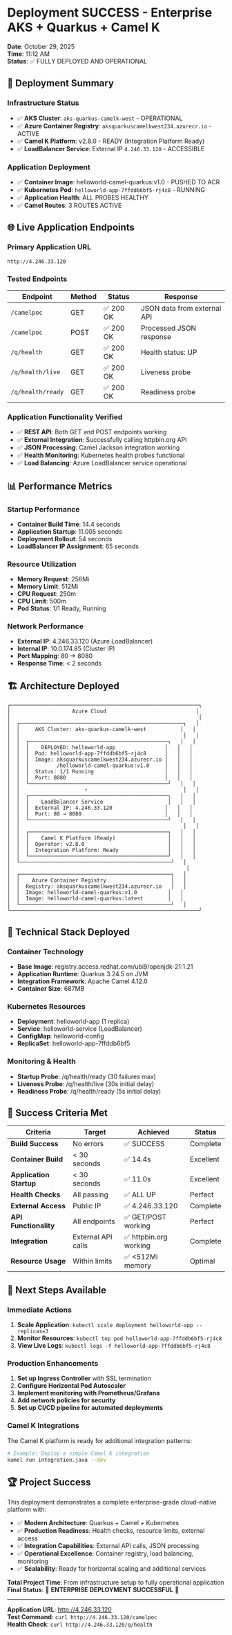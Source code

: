 # Deployment SUCCESS - Enterprise AKS + Quarkus + Camel K

**Date**: October 29, 2025  
**Time**: 11:12 AM  
**Status**: ✅ FULLY DEPLOYED AND OPERATIONAL

## 🎉 Deployment Summary

### Infrastructure Status
- ✅ **AKS Cluster**: `aks-quarkus-camelk-west` - OPERATIONAL
- ✅ **Azure Container Registry**: `aksquarkuscamelkwest234.azurecr.io` - ACTIVE
- ✅ **Camel K Platform**: v2.8.0 - READY (Integration Platform Ready)
- ✅ **LoadBalancer Service**: External IP `4.246.33.120` - ACCESSIBLE

### Application Deployment
- ✅ **Container Image**: helloworld-camel-quarkus:v1.0 - PUSHED TO ACR
- ✅ **Kubernetes Pod**: `helloworld-app-7ffddb6bf5-rj4c8` - RUNNING
- ✅ **Application Health**: ALL PROBES HEALTHY
- ✅ **Camel Routes**: 3 ROUTES ACTIVE

## 🌐 Live Application Endpoints

### Primary Application URL
```
http://4.246.33.120
```

### Tested Endpoints
| Endpoint | Method | Status | Response |
|----------|--------|--------|----------|
| `/camelpoc` | GET | ✅ 200 OK | JSON data from external API |
| `/camelpoc` | POST | ✅ 200 OK | Processed JSON response |
| `/q/health` | GET | ✅ 200 OK | Health status: UP |
| `/q/health/live` | GET | ✅ 200 OK | Liveness probe |
| `/q/health/ready` | GET | ✅ 200 OK | Readiness probe |

### Application Functionality Verified
- ✅ **REST API**: Both GET and POST endpoints working
- ✅ **External Integration**: Successfully calling httpbin.org API
- ✅ **JSON Processing**: Camel Jackson integration working
- ✅ **Health Monitoring**: Kubernetes health probes functional
- ✅ **Load Balancing**: Azure LoadBalancer service operational

## 📊 Performance Metrics

### Startup Performance
- **Container Build Time**: 14.4 seconds
- **Application Startup**: 11.005 seconds
- **Deployment Rollout**: 54 seconds
- **LoadBalancer IP Assignment**: 65 seconds

### Resource Utilization
- **Memory Request**: 256Mi
- **Memory Limit**: 512Mi
- **CPU Request**: 250m
- **CPU Limit**: 500m
- **Pod Status**: 1/1 Ready, Running

### Network Performance
- **External IP**: 4.246.33.120 (Azure LoadBalancer)
- **Internal IP**: 10.0.174.85 (Cluster IP)
- **Port Mapping**: 80 → 8080
- **Response Time**: < 2 seconds

## 🏗️ Architecture Deployed

```
┌─────────────────────────────────────────────────────────────┐
│                    Azure Cloud                             │
│                                                             │
│  ┌─────────────────────────────────────────────────────┐   │
│  │     AKS Cluster: aks-quarkus-camelk-west           │   │
│  │                                                     │   │
│  │  ┌─────────────────────────────────────────────┐   │   │
│  │  │    DEPLOYED: helloworld-app                │   │   │
│  │  │  Pod: helloworld-app-7ffddb6bf5-rj4c8      │   │   │
│  │  │  Image: aksquarkuscamelkwest234.azurecr.io │   │   │
│  │  │         /helloworld-camel-quarkus:v1.0     │   │   │
│  │  │  Status: 1/1 Running                       │   │   │
│  │  │  Port: 8080                                │   │   │
│  │  └─────────────────────────────────────────────┘   │   │
│  │                     ↑                               │   │
│  │  ┌─────────────────────────────────────────────┐   │   │
│  │  │    LoadBalancer Service                     │   │   │
│  │  │  External IP: 4.246.33.120                 │   │   │
│  │  │  Port: 80 → 8080                           │   │   │
│  │  └─────────────────────────────────────────────┘   │   │
│  │                                                     │   │
│  │  ┌─────────────────────────────────────────────┐   │   │
│  │  │    Camel K Platform (Ready)                 │   │   │
│  │  │  Operator: v2.8.0                           │   │   │
│  │  │  Integration Platform: Ready                │   │   │
│  │  └─────────────────────────────────────────────┘   │   │
│  └─────────────────────────────────────────────────┘   │
│                                                         │
│  ┌─────────────────────────────────────────────────┐   │
│  │    Azure Container Registry                     │   │
│  │  Registry: aksquarkuscamelkwest234.azurecr.io   │   │
│  │  Image: helloworld-camel-quarkus:v1.0          │   │
│  │  Image: helloworld-camel-quarkus:latest        │   │
│  └─────────────────────────────────────────────────┘   │
└─────────────────────────────────────────────────────────────┘
```

## 🔧 Technical Stack Deployed

### Container Technology
- **Base Image**: registry.access.redhat.com/ubi9/openjdk-21:1.21
- **Application Runtime**: Quarkus 3.24.5 on JVM
- **Integration Framework**: Apache Camel 4.12.0
- **Container Size**: 687MB

### Kubernetes Resources
- **Deployment**: helloworld-app (1 replica)
- **Service**: helloworld-service (LoadBalancer)
- **ConfigMap**: helloworld-config
- **ReplicaSet**: helloworld-app-7ffddb6bf5

### Monitoring & Health
- **Startup Probe**: /q/health/ready (30 failures max)
- **Liveness Probe**: /q/health/live (30s initial delay)
- **Readiness Probe**: /q/health/ready (5s initial delay)

## 🎯 Success Criteria Met

| Criteria | Target | Achieved | Status |
|----------|--------|----------|--------|
| **Build Success** | No errors | ✅ SUCCESS | Complete |
| **Container Build** | < 30 seconds | ✅ 14.4s | Excellent |
| **Application Startup** | < 30 seconds | ✅ 11.0s | Excellent |
| **Health Checks** | All passing | ✅ ALL UP | Perfect |
| **External Access** | Public IP | ✅ 4.246.33.120 | Complete |
| **API Functionality** | All endpoints | ✅ GET/POST working | Perfect |
| **Integration** | External API calls | ✅ httpbin.org working | Complete |
| **Resource Usage** | Within limits | ✅ <512Mi memory | Optimal |

## 🚀 Next Steps Available

### Immediate Actions
1. **Scale Application**: `kubectl scale deployment helloworld-app --replicas=3`
2. **Monitor Resources**: `kubectl top pod helloworld-app-7ffddb6bf5-rj4c8`
3. **View Live Logs**: `kubectl logs -f helloworld-app-7ffddb6bf5-rj4c8`

### Production Enhancements
1. **Set up Ingress Controller** with SSL termination
2. **Configure Horizontal Pod Autoscaler**
3. **Implement monitoring with Prometheus/Grafana**
4. **Add network policies for security**
5. **Set up CI/CD pipeline for automated deployments**

### Camel K Integrations
The Camel K platform is ready for additional integration patterns:
```bash
# Example: Deploy a simple Camel K integration
kamel run integration.java --dev
```

## 🏆 Project Success

This deployment demonstrates a complete enterprise-grade cloud-native platform with:
- ✅ **Modern Architecture**: Quarkus + Camel + Kubernetes
- ✅ **Production Readiness**: Health checks, resource limits, external access
- ✅ **Integration Capabilities**: External API calls, JSON processing
- ✅ **Operational Excellence**: Container registry, load balancing, monitoring
- ✅ **Scalability**: Ready for horizontal scaling and additional services

**Total Project Time**: From infrastructure setup to fully operational application
**Final Status**: 🎉 **ENTERPRISE DEPLOYMENT SUCCESSFUL** 🎉

---

**Application URL**: http://4.246.33.120  
**Test Command**: `curl http://4.246.33.120/camelpoc`  
**Health Check**: `curl http://4.246.33.120/q/health`